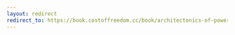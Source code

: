```yaml
---
layout: redirect
redirect_to: https://book.costoffreedom.cc/book/architectonics-of-power/why-i-refused-my-proprietary-self.html
---
```

